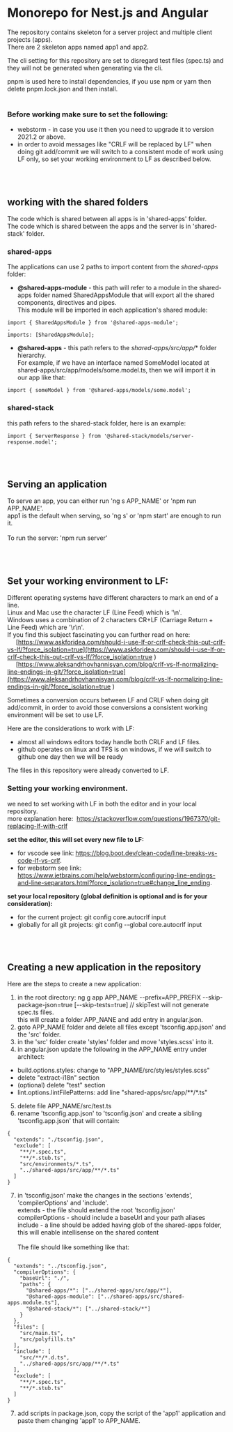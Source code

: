 # Monorepo for Nest.js and Angular
The repository contains skeleton for a server project and multiple client projects (apps).<br>
There are 2 skeleton apps named app1 and app2.<br>


The cli setting for this repository are set to disregard test files (spec.ts) and they will not be generated when generating via the cli.<br>

pnpm is used here to install dependencies, if you use npm or yarn then delete pnpm.lock.json and then install.<br><br>

### Before working make sure to set the following:
- webstorm - in case you use it then you need to upgrade it to version 2021.2 or above.
- in order to avoid messages like "CRLF will be replaced by LF" when doing git add/commit we will switch to a consistent mode of work using LF only,
  so set your working environment to LF as described below.

<br><br>

## working with the shared folders
The code which is shared between all apps is in 'shared-apps' folder.<br>
The code which is shared between the apps and the server is in 'shared-stack' folder.<br>
### shared-apps
The applications can use 2 paths to import content from the *shared-apps* folder:
- **@shared-apps-module** - this path will refer to a module in the shared-apps folder named SharedAppsModule that will export all the shared components, directives and pipes.<br>
This module will be imported in each application's shared module:<br>
````
import { SharedAppsModule } from '@shared-apps-module';
.
imports: [SharedAppsModule];
````

- **@shared-apps** - this path refers to the *shared-apps/src/app/** folder hierarchy.<br>
For example, if we have an interface named SomeModel located at shared-apps/src/app/models/some.model.ts, then we will import it in our app like that:
````
import { someModel } from '@shared-apps/models/some.model';
````

### shared-stack
this path refers to the shared-stack folder, here is an example:
````
import { ServerResponse } from '@shared-stack/models/server-response.model';
````

<br><br>

## Serving an application
To serve an app, you can either run 'ng s APP_NAME' or 'npm run APP_NAME'.<br>
app1 is the default when serving, so 'ng s' or 'npm start' are enough to run it.<br><br>
To run the server: 'npm run server'

<br><br>

## Set your working environment to LF:
Different operating systems have different characters to mark an end of a line.<br>
Linux and Mac use the character LF (Line Feed) which is '\n'.<br>
Windows uses a combination of 2 characters CR+LF (Carriage Return + Line Feed) which are '\r\n'.<br>
If you find this subject fascinating you can further read on here:<br>
&nbsp;&nbsp;&nbsp;&nbsp;&nbsp;[https://www.askforidea.com/should-i-use-lf-or-crlf-check-this-out-crlf-vs-lf/?force_isolation=true](https://www.askforidea.com/should-i-use-lf-or-crlf-check-this-out-crlf-vs-lf/?force_isolation=true )<br>
&nbsp;&nbsp;&nbsp;&nbsp;&nbsp;[https://www.aleksandrhovhannisyan.com/blog/crlf-vs-lf-normalizing-line-endings-in-git/?force_isolation=true](https://www.aleksandrhovhannisyan.com/blog/crlf-vs-lf-normalizing-line-endings-in-git/?force_isolation=true )<br>

Sometimes a conversion occurs between LF and CRLF when doing git add/commit, in order to avoid
those conversions a consistent working environment will be set to use LF.

Here are the considerations to work with LF:
- almost all windows editors today handle both CRLF and LF files.
- github operates on linux and TFS is on windows, if we will switch to github one day then we will be ready

The files in this repository were already converted to LF.

### Setting your working environment.
we need to set working with LF in both the editor and in your local repository.<br>
more explanation here: &nbsp;https://stackoverflow.com/questions/1967370/git-replacing-lf-with-crlf
<br>

**set the editor, this will set every new file to LF:**<br>
- for vscode see link: https://blog.boot.dev/clean-code/line-breaks-vs-code-lf-vs-crlf.
- for webstorm see link: https://www.jetbrains.com/help/webstorm/configuring-line-endings-and-line-separators.html?force_isolation=true#change_line_ending.

**set your local repository (global definition is optional and is for your consideration):**<br>
- for the current project: git config core.autocrlf input
- globally for all git projects: git config --global core.autocrlf input

<br><br>

## Creating a new application in the repository

Here are the steps to create a new application:
1. in the root directory: ng g app APP_NAME --prefix=APP_PREFIX --skip-package-json=true  [--skip-tests=true]  // skipTest will not generate spec.ts files.<br>
   this will create a folder APP_NANE and add entry in angular.json.
2. goto APP_NAME folder and delete all files except 'tsconfig.app.json' and the 'src' folder.
3. in the 'src' folder create 'styles' folder and move 'styles.scss' into it.
4. in angular.json update the following in the APP_NAME entry under architect:
  - build.options.styles:  change to "APP_NAME/src/styles/styles.scss"
  - delete "extract-i18n" section
  - (optional) delete "test" section
  - lint.options.lintFilePatterns:  add line "shared-apps/src/app/**/*.ts"
5. delete file APP_NAME/src/test.ts
6. rename 'tsconfig.app.json' to 'tsconfig.json' and create a sibling 'tsconfig.app.json' that will contain:
````
{
  "extends": "./tsconfig.json",
  "exclude": [
    "**/*.spec.ts",
    "**/*.stub.ts",
    "src/environments/*.ts",
    "../shared-apps/src/app/**/*.ts"
  ]
}
````
7. in 'tsconfig.json' make the changes in the sections 'extends', 'compilerOptions' and 'include'.<br>
extends - the file should extend the root 'tsconfig.json'<br>
compilerOptions - should include a baseUrl and your path aliases<br>
include - a line should be added having glob of the shared-apps folder, this will enable intellisense on the shared content<br><br>
The file should like something like that:


````
{
  "extends": "../tsconfig.json",
  "compilerOptions": {
    "baseUrl": "./",
    "paths": {
      "@shared-apps/*": ["../shared-apps/src/app/*"],
      "@shared-apps-module": ["../shared-apps/src/shared-apps.module.ts"],
      "@shared-stack/*": ["../shared-stack/*"]
    }
  },
  "files": [
    "src/main.ts",
    "src/polyfills.ts"
  ],
  "include": [
    "src/**/*.d.ts",
    "../shared-apps/src/app/**/*.ts"
  ],
  "exclude": [
    "**/*.spec.ts",
    "**/*.stub.ts"
  ]
}
````
7. add scripts in package.json, copy the script of the 'app1' application and paste them changing 'app1' to APP_NAME.
